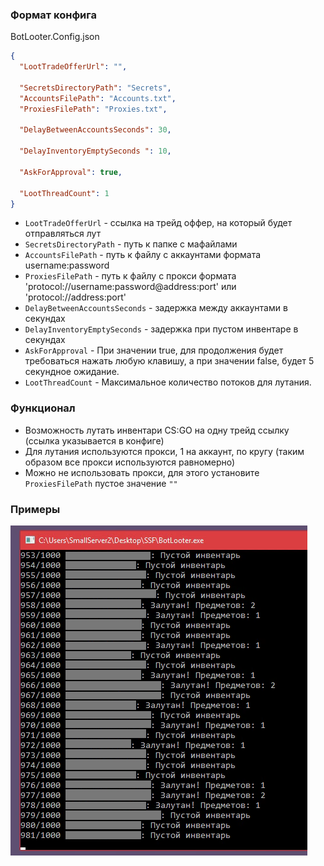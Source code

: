 ### Формат конфига

BotLooter.Config.json

```json
{
  "LootTradeOfferUrl": "",
  
  "SecretsDirectoryPath": "Secrets",
  "AccountsFilePath": "Accounts.txt",
  "ProxiesFilePath": "Proxies.txt",
  
  "DelayBetweenAccountsSeconds": 30,
  
  "DelayInventoryEmptySeconds ": 10,
  
  "AskForApproval": true,
  
  "LootThreadCount": 1
}
```

- `LootTradeOfferUrl` - ссылка на трейд оффер, на который будет отправляться лут
- `SecretsDirectoryPath` - путь к папке с мафайлами
- `AccountsFilePath` - путь к файлу с аккаунтами формата username:password
- `ProxiesFilePath` - путь к файлу с прокси формата 'protocol://username:password@address:port' или 'protocol://address:port'
- `DelayBetweenAccountsSeconds` - задержка между аккаунтами в секундах
- `DelayInventoryEmptySeconds` - задержка при пустом инвентаре в секундах
- `AskForApproval` - При значении true, для продолжения будет требоваться нажать любую клавишу, а при значении false, будет 5 секундное ожидание.
- `LootThreadCount` - Максимальное количество потоков для лутания.

### Функционал

- Возможность лутать инвентари CS:GO на одну трейд ссылку (ссылка указывается в конфиге)
- Для лутания используются прокси, 1 на аккаунт, по кругу (таким образом все прокси используются равномерно)
- Можно не использовать прокси, для этого установите `ProxiesFilePath` пустое значение `""`

### Примеры

![Скриншот работы софта](Assets/Screenshot.png)